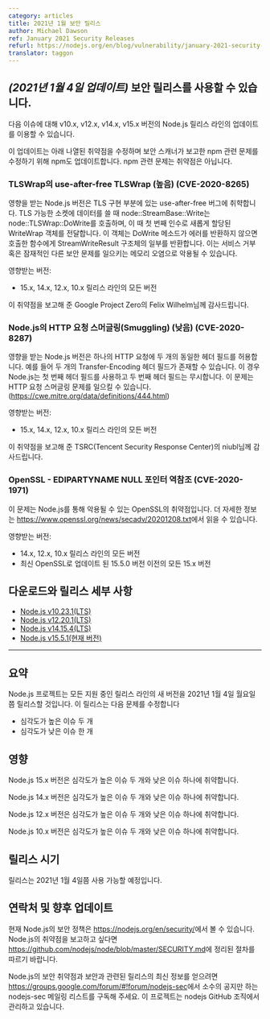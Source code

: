 ```yaml
---
category: articles
title: 2021년 1월 보안 릴리스
author: Michael Dawson
ref: January 2021 Security Releases
refurl: https://nodejs.org/en/blog/vulnerability/january-2021-security-releases
translator: taggon
---
```


<!--
## _(Update 4-Jan-2021)_ Security releases available

Updates are now available for v10,x, v12.x, v14.x and v15.x Node.js release lines for the following issues.

In addition to the vulnerabilities listed below, these releases also include an update to npm in order to resolve an issue that was reported against npm by security scanners even though it was not vulnerable.
-->
## _(2021년 1월 4일 업데이트)_ 보안 릴리스를 사용할 수 있습니다.

다음 이슈에 대해 v10.x, v12.x, v14.x, v15.x 버전의 Node.js 릴리스 라인의 업데이트를 이용할 수 있습니다.

이 업데이트는 아래 나열된 취약점을 수정하며 보안 스캐너가 보고한 npm 관련 문제를 수정하기 위해 npm도 업데이트합니다. npm 관련 문제는 취약점은 아닙니다.

<!--
### use-after-free in TLSWrap (High) (CVE-2020-8265)

Affected Node.js versions are vulnerable to a use-after-free bug in its TLS implementation.
When writing to a TLS enabled socket, node::StreamBase::Write calls node::TLSWrap::DoWrite
with a freshly allocated WriteWrap object as first argument. If the DoWrite method
does not return an error, this object is passed back to the caller as part of a
StreamWriteResult structure. This may be exploited to corrupt memory leading to a Denial of Service or potentially other exploits.

Impacts:
* All versions of the 15.x, 14.x, 12.x and 10.x releases lines

Thank you to Felix Wilhelm from Google Project Zero for reporting this vulnerability.
-->
### TLSWrap의 use-after-free TLSWrap (높음) (CVE-2020-8265)

영향을 받는 Node.js 버전은 TLS 구현 부분에 있는 use-after-free 버그에 취햑합니다.
TLS 가능한 소켓에 데이터를 쓸 때 node::StreamBase::Write는 node::TLSWrap::DoWrite를 호출하며,
이 때 첫 번째 인수로 새롭게 할당된 WriteWrap 객체를 전달합니다. 이 객체는 DoWrite 메소드가 에러를 반환하지 않으면
호출한 함수에게 StreamWriteResult 구조체의 일부를 반환합니다. 이는 서비스 거부 혹은 잠재적인 다른 보안 문제를
일으키는 메모리 오염으로 악용될 수 있습니다.

영향받는 버전:
* 15.x, 14.x, 12.x, 10.x 릴리스 라인의 모든 버전

이 취약점을 보고해 준 Google Project Zero의 Felix Wilhelm님께 감사드립니다.

<!--
### HTTP Request Smuggling in nodejs (Low) (CVE-2020-8287)

Affected versions of Node.js allow two copies of a header field in a http request. For example, two Transfer-Encoding header fields. In this case Node.js identifies the first header field and ignores the second. This can lead to HTTP Request Smuggling (https://cwe.mitre.org/data/definitions/444.html).

Impacts:
* All versions of the 15.x, 14.x, 12.x and 10.x releases lines

Thank you to niubl who works at TSRC(Tencent Security Response Center) for reporting this vulnerability
-->
### Node.js의 HTTP 요청 스머글링(Smuggling) (낮음) (CVE-2020-8287)

영향을 받는 Node.js 버전은 하나의 HTTP 요청에 두 개의 동일한 헤더 필드를 허용합니다. 예를 들어 두 개의 Transfer-Encoding 헤더 필드가 존재할 수 있습니다. 이 경우 Node.js는 첫 번째 헤더 필드를 사용하고 두 번째 헤더 필드는 무시합니다. 이 문제는 HTTP 요청 스머글링 문제를 일으킬 수 있습니다. (<https://cwe.mitre.org/data/definitions/444.html>)

영향받는 버전:
* 15.x, 14.x, 12.x, 10.x 릴리스 라인의 모든 버전

이 취약점을 보고해 준 TSRC(Tencent Security Response Center)의 niubl님께 감사드립니다.

<!--
### OpenSSL - EDIPARTYNAME NULL pointer de-reference (CVE-2020-1971)

This is a vulnerability in OpenSSL which may be exploited through Node.js. You can read more about it in
https://www.openssl.org/news/secadv/20201208.txt

Impacts:
* All versions of the 14.x, 12.x and 10.x release lines
* Versions of the 15.x line before 15.5.0 which included an update to the latest OpenSSL.
-->
### OpenSSL - EDIPARTYNAME NULL 포인터 역참조 (CVE-2020-1971)

이 문제는 Node.js를 통해 악용될 수 있는 OpenSSL의 취약점입니다. 더 자세한 정보는 <https://www.openssl.org/news/secadv/20201208.txt>에서 읽을 수 있습니다.

영향받는 버전:
* 14.x, 12.x, 10.x 릴리스 라인의 모든 버전
* 최신 OpenSSL로 업데이트 된 15.5.0 버전 이전의 모든 15.x 버전

<!--
## Downloads and release details

* [Node.js v10.23.1 (LTS)](https://nodejs.org/en/blog/release/v10.23.1/)
* [Node.js v12.20.1 (LTS)](https://nodejs.org/en/blog/release/v12.20.1/)
* [Node.js v14.15.4 (LTS)](https://nodejs.org/en/blog/release/v14.15.4/)
* [Node.js v15.5.1 (Current)](https://nodejs.org/en/blog/release/v15.5.1/)
-->
## 다운로드와 릴리스 세부 사항

* [Node.js v10.23.1(LTS)](https://nodejs.org/en/blog/release/v10.23.1/)
* [Node.js v12.20.1(LTS)](https://nodejs.org/en/blog/release/v12.20.1/)
* [Node.js v14.15.4(LTS)](https://nodejs.org/en/blog/release/v14.15.4/)
* [Node.js v15.5.1(현재 버전)](https://nodejs.org/en/blog/release/v15.5.1/)

---------------

<!--
## Summary

The Node.js project will release new versions of all supported release lines on or shortly after Monday January 4th, 2021.
These releases will fix:

* Two high severity issues
* One low severity issue
-->
## 요약

Node.js 프로젝트는 모든 지원 중인 릴리스 라인의 새 버전을 2021년 1월 4일 월요일쯤 릴리스할 것입니다.
이 릴리스는 다음 문제를 수정합니다

* 심각도가 높은 이슈 두 개
* 심각도가 낮은 이슈 한 개

<!--
## Impact

The 15.x release line of Node.js is vulnerable to two high severity issues and one low severity issue.

The 14.x release line of Node.js is vulnerable to two high severity issues and one low severity issue.

The 12.x release line of Node.js is vulnerable to two high severity issues and one low severity issue.

The 10.x release line of Node.js is vulnerable to two high severity issues and one low severity issue.
-->
## 영향

Node.js 15.x 버전은 심각도가 높은 이슈 두 개와 낮은 이슈 하나에 취약합니다.

Node.js 14.x 버전은 심각도가 높은 이슈 두 개와 낮은 이슈 하나에 취약합니다.

Node.js 12.x 버전은 심각도가 높은 이슈 두 개와 낮은 이슈 하나에 취약합니다.

Node.js 10.x 버전은 심각도가 높은 이슈 두 개와 낮은 이슈 하나에 취약합니다.

<!--
## Release timing

Releases will be available at, or shortly after, Monday January 4th, 2021
-->
## 릴리스 시기

릴리스는 2021년 1월 4일쯤 사용 가능할 예정입니다.

<!--
## Contact and future updates

The current Node.js security policy can be found at https://nodejs.org/en/security/. Please follow the process outlined in https://github.com/nodejs/node/blob/master/SECURITY.md if you wish to report a vulnerability in Node.js.

Subscribe to the low-volume announcement-only nodejs-sec mailing list at https://groups.google.com/forum/#!forum/nodejs-sec to stay up to date on security vulnerabilities and security-related releases of Node.js and the projects maintained in the nodejs GitHub organisation.
-->
## 연락처 및 향후 업데이트

현재 Node.js의 보안 정책은 <https://nodejs.org/en/security/>에서 볼 수 있습니다. Node.js의 취약점을 보고하고 싶다면 <https://github.com/nodejs/node/blob/master/SECURITY.md>에 정리된 절차를 따르기 바랍니다.

Node.js의 보안 취약점과 보안과 관련된 릴리스의 최신 정보를 얻으려면 <https://groups.google.com/forum/#!forum/nodejs-sec>에서 소수의 공지만 하는 nodejs-sec 메일링 리스트를 구독해 주세요. 이 프로젝트는 nodejs GitHub 조직에서 관리하고 있습니다.
